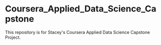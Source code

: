 # Coursera_Applied_Data_Science_Capstone
This repository is for Stacey's Coursera Applied Data Science Capstone Project.
